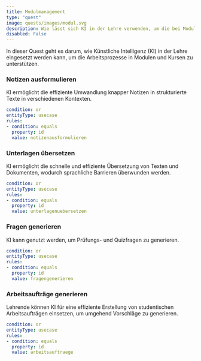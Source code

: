```yaml
---
title: Modulmanagement
type: "quest"
image: quests/images/modul.svg
description: Wie lässt sich KI in der Lehre verwenden, um die bei Modulen und Kursen anfallenden Arbeitsprozesse zu unterstützen?
disabled: False
---
```



In dieser Quest geht es darum, wie Künstliche Intelligenz (KI) in der Lehre eingesetzt werden kann, um die Arbeitsprozesse in Modulen und Kursen zu unterstützen.

###	Notizen ausformulieren
KI ermöglicht die effiziente Umwandlung knapper Notizen in strukturierte Texte in verschiedenen Kontexten.


```yaml
condition: or
entityType: usecase
rules:
- condition: equals
  property: id
  value: notizenausformulieren
```


###	Unterlagen übersetzen
KI ermöglicht die schnelle und effiziente Übersetzung von Texten und Dokumenten, wodurch sprachliche Barrieren überwunden werden.


```yaml
condition: or
entityType: usecase
rules:
- condition: equals
  property: id
  value: unterlagenuebersetzen
```


###	Fragen generieren
KI kann genutzt werden, um Prüfungs- und Quizfragen zu generieren. 


```yaml
condition: or
entityType: usecase
rules:
- condition: equals
  property: id
  value: fragengenerieren
```



###	Arbeitsaufträge generieren
Lehrende können KI für eine effiziente Erstellung von studentischen Arbeitsaufträgen einsetzen, um umgehend Vorschläge zu generieren.

```yaml
condition: or
entityType: usecase
rules:
- condition: equals
  property: id
  value: arbeitsauftraege
```



